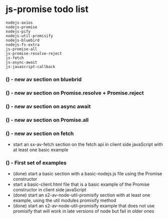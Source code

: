 # js-promise todo list

```
nodejs-axios
nodejs-promise
nodejs-pify
nodejs-util-promisify
nodejs-bluebird
nodejs-fs-extra
js-promise-all
js-promise-resolve-reject
js-fetch
js-async-await
js-javascript-callback
```

### () - new av section on bluebrid

### () - new av section on Promise.resolve + Promise.reject

### () - new av section on async await

### () - new av section on Promise.all

### () - new av section on fetch
* start an sx-av-fetch section on the fetch api in client side javaScript with at least one basic example

### () - First set of examples
* (done) start a basic section with a basic-nodejs.js file using the Promise constructor
* start a basic-client.html file that is a basic example of the Promise constructor in client side javaScript
* (done) start an s2-av-node-util-promisify section with at least one example, using the util modules promisify method
* (done) start an s2-av-node-util-promisify example that does not use promisify that will work in late versions of node but fail in older ones
